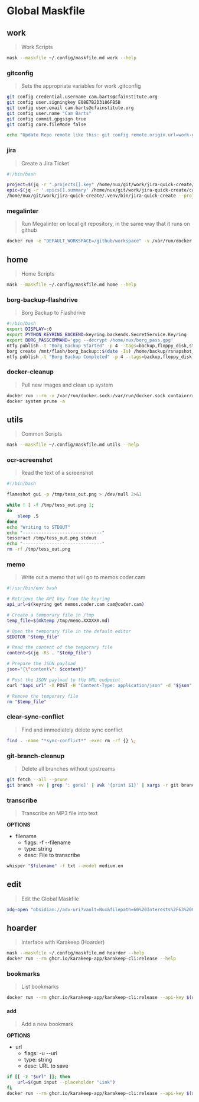 # Global Maskfile

## work

> Work Scripts

~~~sh
mask --maskfile ~/.config/maskfile.md work --help
~~~


<!-- A heading defines the command's name -->
### gitconfig

<!-- A blockquote defines the command's description -->
> Sets the appropriate variables for work .gitconfig

<!-- A code block defines the script to be executed -->
~~~sh
git config credential.username cam.barts@cfainstitute.org
git config user.signingkey E08E7B2D3186FB5B
git config user.email cam.barts@cfainstitute.org
git config user.name "Cam Barts"
git config commit.gpgsign true
git config core.fileMode false

echo "Update Repo remote like this: git config remote.origin.url=work-github:CFA-Institute/ITSM.DREW.git"
~~~

### jira

> Create a Jira Ticket

~~~sh
#!/bin/bash

project=$(jq -r ".projects[].key" /home/nux/git/work/jira-quick-create/cache.json | fzf --prompt="Select Project ([ESC] for None): ")
epic=$(jq -r '.epics[].summary' /home/nux/git/work/jira-quick-create/cache.json | fzf --prompt="Select Epic ([ESC] for None): ")
/home/nux/git/work/jira-quick-create/.venv/bin/jira-quick-create --project $project --epic "$epic"
~~~


### megalinter

> Run Megalinter on local git repository, in the same way that it runs on github

~~~sh
docker run -e "DEFAULT_WORKSPACE=/github/workspace" -v /var/run/docker.sock:/var/run/docker.sock:rw -v $(pwd):/github/workspace:rw oxsecurity/megalinter:v7
~~~
## home
> Home Scripts

~~~sh
mask --maskfile ~/.config/maskfile.md home --help
~~~

### borg-backup-flashdrive

> Borg Backup to Flashdrive

~~~sh
#!/bin/bash
export DISPLAY=:0
export PYTHON_KEYRING_BACKEND=keyring.backends.SecretService.Keyring
export BORG_PASSCOMMAND='gpg --decrypt /home/nux/borg_pass.gpg'
ntfy publish -t "Borg Backup Started" -p 4 --tags=backup,floppy_disk,star2,stopwatch citadel_events "Borg Backup Started for Warrig Machine"
borg create /mnt/flash/borg_backup::$(date -Is) /home/backup/rsnapshot_backups/ --stats --compression zstd,22
ntfy publish -t "Borg Backup Completed" -p 4 --tags=backup,floppy_disk,star2,white_check_mark citadel_events "Borg Backup Completed for Warrig Machine"
~~~

### docker-cleanup

> Pull new images and clean up system 

~~~sh
docker run --rm -v /var/run/docker.sock:/var/run/docker.sock containrrr/watchtower --run-once
docker system prune -a
~~~

## utils

> Common Scripts

~~~sh
mask --maskfile ~/.config/maskfile.md utils --help
~~~

### ocr-screenshot

> Read the text of a screenshot


~~~sh
#!/bin/bash

flameshot gui -p /tmp/tess_out.png > /dev/null 2>&1

while ! [ -f /tmp/tess_out.png ];
do
	sleep .5
done
echo "Writing to STDOUT"
echo "------------------------------"
tesseract /tmp/tess_out.png stdout
echo "------------------------------"
rm -rf /tmp/tess_out.png
~~~


### memo

> Write out a memo that will go to memos.coder.cam

~~~sh
#!/usr/bin/env bash

# Retrieve the API key from the keyring
api_url=$(keyring get memos.coder.cam cam@coder.cam)

# Create a temporary file in /tmp
temp_file=$(mktemp /tmp/memo.XXXXXX.md)

# Open the temporary file in the default editor
$EDITOR "$temp_file"

# Read the content of the temporary file
content=$(jq -Rs . "$temp_file")

# Prepare the JSON payload
json="{\"content\": $content}"

# Post the JSON payload to the URL endpoint
curl "$api_url" -X POST -H "Content-Type: application/json" -d "$json"

# Remove the temporary file
rm "$temp_file"
~~~

### clear-sync-conflict

> Find and immediately delete sync conflict

~~~sh
find . -name "*sync-conflict*" -exec rm -rf {} \;
~~~

### git-branch-cleanup

> Delete all branches without upstreams

~~~sh
git fetch --all --prune
git branch -vv | grep ': gone]' | awk '{print $1}' | xargs -r git branch -D
~~~


### transcribe

> Transcribe an MP3 file into text

**OPTIONS**
* filename
	* flags: -f --filename
    * type: string
    * desc: File to transcribe

~~~sh
whisper "$filename" -f txt --model medium.en
~~~

## edit

> Edit the Global Maskfile

~~~sh
xdg-open "obsidian://adv-uri?vault=Nux&filepath=60%20Interests%2F63%20Configs%2FGlobal%20Maskfile.md"
~~~

## hoarder

> Interface with Karakeep (Hoarder)

~~~sh
mask --maskfile ~/.config/maskfile.md hoarder --help
docker run --rm ghcr.io/karakeep-app/karakeep-cli:release --help
~~~

### bookmarks

> List bookmarks

~~~sh
docker run --rm ghcr.io/karakeep-app/karakeep-cli:release --api-key $(secret-tool lookup service "Hoarder API Key") --server-addr https://hoarder.coder.cam bookmarks list
~~~

#### add

> Add a new bookmark

**OPTIONS**
* url
	* flags: -u --url
    * type: string
    * desc: URL to save

~~~sh
if [[ -z "$url" ]]; then
    url=$(gum input --placeholder "Link")
fi
docker run --rm ghcr.io/karakeep-app/karakeep-cli:release --api-key $(secret-tool lookup service "Hoarder API Key") --server-addr https://hoarder.coder.cam bookmarks add --link "$url"
~~~